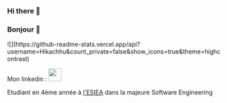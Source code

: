 ### Hi there 👋
### Bonjour 👋
<p>
![](https://github-readme-stats.vercel.app/api?username=Hikachhu&count_private=false&show_icons=true&theme=highcontrast)
<p>
Mon linkedin : <a href="https://www.linkedin.com/in/morinflorian/"><img height="30" src="https://upload.wikimedia.org/wikipedia/commons/c/ca/LinkedIn_logo_initials.png"></a>
<p>
Etudiant en 4ème année à <a href="https://www.esiea.fr/">l'ESIEA</a> dans la majeure Software Engineering
<!--
**Hikachhu/Hikachhu** is a ✨ _special_ ✨ repository because its `README.md` (this file) appears on your GitHub profile.

Here are some ideas to get you started:

- 🔭 I’m currently working on ...
- 🌱 I’m currently learning ...
- 👯 I’m looking to collaborate on ...
- 🤔 I’m looking for help with ...
- 💬 Ask me about ...
- 📫 How to reach me: ...
- 😄 Pronouns: ...
- ⚡ Fun fact: ...
-->
